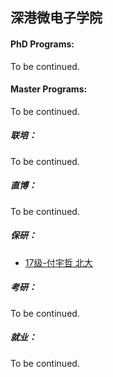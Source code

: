## 深港微电子学院



#### PhD Programs:

To be continued.

#### Master Programs:

To be continued.

##### 联培：

To be continued.

##### 直博：

To be continued.

##### 保研：

* [17级-付宇哲 北大](grad-application/school_of_microelectronics/[CN]-17-fuyuzhe.md)

##### 考研：

To be continued.

##### 就业：

To be continued.